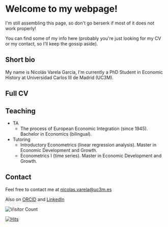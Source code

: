 # Welcome to my webpage!

I'm still assembling this page, so don't go berserk if most of it does not work properly!
<!-- I'll try to keep this as updated as I can! -->

You can find some of my info here (probably you're just looking for my CV or my contact, so I'll keep the gossip aside).

## Short bio

My name is Nicolás Varela García, I'm currently a PhD Student in Economic History at Universidad Carlos III de Madrid (UC3M). 

## Full CV

## Teaching

- TA
  - The process of European Economic Integration (since 1945). Bachelor in Economics (bilingual). 
- Tutoring
  - Introductory Econometrics (linear regression analysis). Master in Economic Development and Growth.
  - Econometrics I (time series). Master in Economic Development and Growth.

## Contact

Feel free to contact me at [nicolas.varela@uc3m.es](mailto:nicolas.varela@uc3m.es)

Also on [ORCID](https://orcid.org/0000-0002-9135-5338) and [LinkedIn](https://es.linkedin.com/in/nicol%C3%A1s-varela-86bbb940)

![Visitor Count](https://profile-counter.glitch.me/{nicolobo}/count.svg)

[![Hits](https://hits.seeyoufarm.com/api/count/incr/badge.svg?url=https%3A%2F%2Fnicolob.github.io&count_bg=%2379C83D&title_bg=%23555555&icon=&icon_color=%23E7E7E7&title=Hits&edge_flat=false)](https://hits.seeyoufarm.com)     

<!--
Whenever you commit to this repository, GitHub Pages will run [Jekyll](https://jekyllrb.com/) to rebuild the pages in your site, from the content in your Markdown files.

### Markdown

Markdown is a lightweight and easy-to-use syntax for styling your writing. It includes conventions for

```markdown
Syntax highlighted code block

# Header 1
## Header 2
### Header 3

- Bulleted
- List

1. Numbered
2. List

**Bold** and _Italic_ and `Code` text

[Link](url) and ![Image](src)
```

For more details see [Basic writing and formatting syntax](https://docs.github.com/en/github/writing-on-github/getting-started-with-writing-and-formatting-on-github/basic-writing-and-formatting-syntax).

### Jekyll Themes

Your Pages site will use the layout and styles from the Jekyll theme you have selected in your [repository settings](https://github.com/nicolobo/nicolobo.github.io/settings/pages). The name of this theme is saved in the Jekyll `_config.yml` configuration file.

### Support or Contact

Having trouble with Pages? Check out our [documentation](https://docs.github.com/categories/github-pages-basics/) or [contact support](https://support.github.com/contact) and we’ll help you sort it out.

-->
